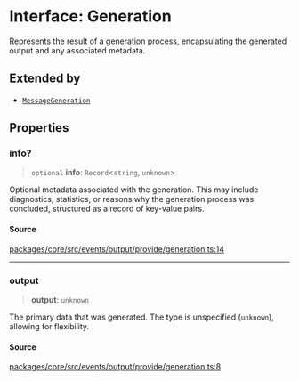 # Interface: Generation

Represents the result of a generation process, encapsulating the generated output and any associated metadata.

## Extended by

- [`MessageGeneration`](../../message/interfaces/MessageGeneration.md)

## Properties

### info?

> `optional` **info**: `Record`\<`string`, `unknown`\>

Optional metadata associated with the generation. This may include diagnostics, statistics,
or reasons why the generation process was concluded, structured as a record of key-value pairs.

#### Source

[packages/core/src/events/output/provide/generation.ts:14](https://github.com/VictorS67/encre/blob/42c3bddca4be2d23ad959c1c99381eefbf43789c/packages/core/src/events/output/provide/generation.ts#L14)

***

### output

> **output**: `unknown`

The primary data that was generated. The type is unspecified (`unknown`), allowing for flexibility.

#### Source

[packages/core/src/events/output/provide/generation.ts:8](https://github.com/VictorS67/encre/blob/42c3bddca4be2d23ad959c1c99381eefbf43789c/packages/core/src/events/output/provide/generation.ts#L8)
